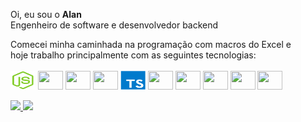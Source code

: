 
Oi, eu sou o **Alan** <br/>
Engenheiro de software e desenvolvedor backend

<div>
Comecei minha caminhada na programação com macros do Excel e <br/>
hoje trabalho principalmente com as seguintes tecnologias:
</div>

<div style="display: inline_block">
  <br>
  <img align="center" height="30" width="40" src="https://raw.githubusercontent.com/devicons/devicon/master/icons/nodejs/nodejs-plain.svg">
  <img align="center" height="30" width="40" src="https://cdn.jsdelivr.net/gh/devicons/devicon/icons/sequelize/sequelize-original.svg">
  <img align="center" height="30" width="40" src="https://cdn.jsdelivr.net/gh/devicons/devicon/icons/nestjs/nestjs-plain.svg">         
  <img align="center" height="30" width="40" src="https://cdn.jsdelivr.net/gh/devicons/devicon/icons/jest/jest-plain.svg">
  <img align="center" height="30" width="40" src="https://raw.githubusercontent.com/devicons/devicon/master/icons/typescript/typescript-plain.svg">
  <img align="center" height="30" width="40" src="https://cdn.jsdelivr.net/gh/devicons/devicon/icons/javascript/javascript-original.svg">
  <img align="center" height="30" width="40" src="https://cdn.jsdelivr.net/gh/devicons/devicon/icons/microsoftsqlserver/microsoftsqlserver-plain.svg">
  <img align="center" height="30" width="40" src="https://cdn.jsdelivr.net/gh/devicons/devicon/icons/mysql/mysql-plain.svg">         
  <img align="center" height="30" width="40" src="https://cdn.jsdelivr.net/gh/devicons/devicon/icons/docker/docker-plain.svg">
 <img align="center" height="30" width="40" src="https://cdn.jsdelivr.net/gh/devicons/devicon/icons/jenkins/jenkins-original.svg">  



</div>

<br/>
<div>
<a href="https://www.linkedin.com/in/alanfmiranda/" target="_blank">
  <img src="https://img.shields.io/badge/-LinkedIn-%230077B5?style=for-the-badge&logo=linkedin&logoColor=white" target="_blank">
</a>
<a href = "mailto:freitas.miranda@gmail.com">
  <img src="https://img.shields.io/badge/Gmail-D14836?style=for-the-badge&logo=gmail&logoColor=white" target="_blank">
 </a>
</div>
